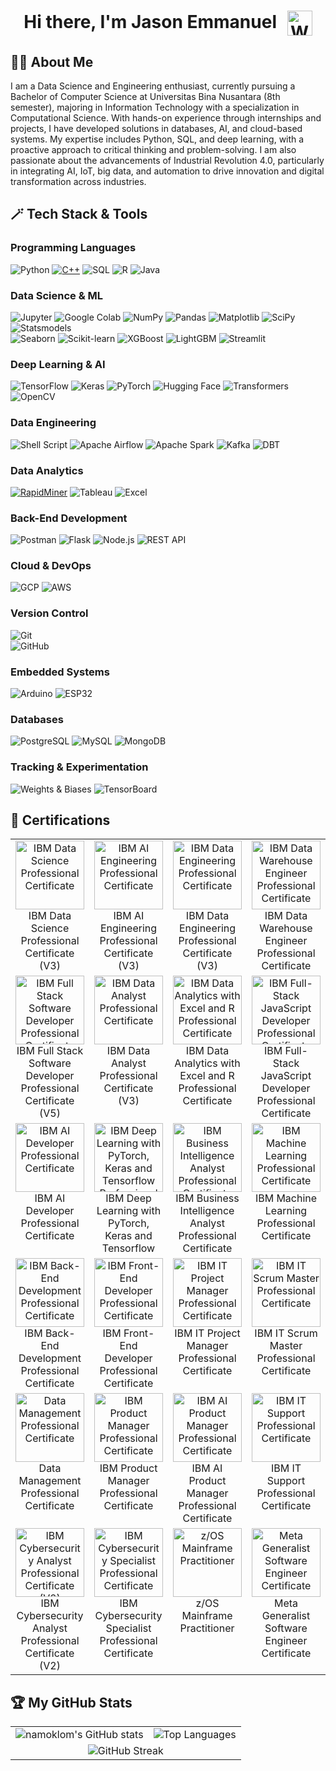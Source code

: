 <h1 align="center">
  Hi there, I'm Jason Emmanuel
  <img src="https://media.giphy.com/media/hvRJCLFzcasrR4ia7z/giphy.gif" alt="Waving Hand" width="40" style="vertical-align:middle; margin-left:10px;">
</h1>

## 👨‍💻 About Me
I am a Data Science and Engineering enthusiast, currently pursuing a Bachelor of Computer Science at Universitas Bina Nusantara (8th semester), majoring in Information Technology with a specialization in Computational Science. With hands-on experience through internships and projects, I have developed solutions in databases, AI, and cloud-based systems. My expertise includes Python, SQL, and deep learning, with a proactive approach to critical thinking and problem-solving. I am also passionate about the advancements of Industrial Revolution 4.0, particularly in integrating AI, IoT, big data, and automation to drive innovation and digital transformation across industries.

## 🪄 Tech Stack & Tools

### **Programming Languages**  
![Python](https://img.shields.io/badge/Python-3670A0?style=for-the-badge&logo=python&logoColor=ffdd54)
[![C++](https://img.shields.io/badge/C++-00599C?style=for-the-badge&logo=c%2B%2B&logoColor=white)](https://isocpp.org/)
![SQL](https://img.shields.io/badge/SQL-4479A1?style=for-the-badge&logo=mysql&logoColor=ffffff)
![R](https://img.shields.io/badge/R-276DC3?style=for-the-badge&logo=r&logoColor=white)
![Java](https://img.shields.io/badge/Java-007396?style=for-the-badge&logo=java&logoColor=ffffff)

### **Data Science & ML**  
![Jupyter](https://img.shields.io/badge/Jupyter-F37626?style=for-the-badge&logo=jupyter&logoColor=white)
![Google Colab](https://img.shields.io/badge/Google_Colab-F9AB00?style=for-the-badge&logo=googlecolab&logoColor=white)
![NumPy](https://img.shields.io/badge/NumPy-013243?style=for-the-badge&logo=numpy&logoColor=white)
![Pandas](https://img.shields.io/badge/Pandas-150458?style=for-the-badge&logo=pandas&logoColor=white)
![Matplotlib](https://img.shields.io/badge/Matplotlib-11557C?style=for-the-badge&logo=matplotlib&logoColor=white)
![SciPy](https://img.shields.io/badge/SciPy-8CAAE6?style=for-the-badge&logo=scipy&logoColor=white)  
![Statsmodels](https://img.shields.io/badge/Statsmodels-8B572A?style=for-the-badge&logo=python&logoColor=white)  
![Seaborn](https://img.shields.io/badge/Seaborn-2D3E50?style=for-the-badge&logo=python&logoColor=white)
![Scikit-learn](https://img.shields.io/badge/scikit--learn-F7931E?style=for-the-badge&logo=scikit-learn&logoColor=white)
![XGBoost](https://img.shields.io/badge/XGBoost-FF6200?style=for-the-badge&logo=xgboost&logoColor=white)
![LightGBM](https://img.shields.io/badge/LightGBM-00A7E1?style=for-the-badge&logo=lightgbm&logoColor=white)
![Streamlit](https://img.shields.io/badge/Streamlit-FF4B4B?style=for-the-badge&logo=streamlit&logoColor=white)

### **Deep Learning & AI**  
![TensorFlow](https://img.shields.io/badge/TensorFlow-FF6F00?style=for-the-badge&logo=tensorflow&logoColor=white)
![Keras](https://img.shields.io/badge/Keras-D00000?style=for-the-badge&logo=keras&logoColor=white)
![PyTorch](https://img.shields.io/badge/PyTorch-EE4C2C?style=for-the-badge&logo=pytorch&logoColor=white)
![Hugging Face](https://img.shields.io/badge/HuggingFace-Ff6f00?style=for-the-badge&logo=huggingface&logoColor=white)
![Transformers](https://img.shields.io/badge/Transformers-0052CC?style=for-the-badge&logo=transformers&logoColor=white)
![OpenCV](https://img.shields.io/badge/OpenCV-5C3EE8?style=for-the-badge&logo=opencv&logoColor=white)

### **Data Engineering**  
![Shell Script](https://img.shields.io/badge/Shell_Script-121011?style=for-the-badge&logo=gnu-bash&logoColor=white)
![Apache Airflow](https://img.shields.io/badge/Apache_Airflow-017CEE?style=for-the-badge&logo=apache-airflow&logoColor=white)
![Apache Spark](https://img.shields.io/badge/Apache_Spark-E25A1C?style=for-the-badge&logo=apache-spark&logoColor=white)
![Kafka](https://img.shields.io/badge/Kafka-231F20?style=for-the-badge&logo=apache-kafka&logoColor=white)
![DBT](https://img.shields.io/badge/dbt-FF6947?style=for-the-badge&logo=dbt&logoColor=white)

### **Data Analytics**
[![RapidMiner](https://img.shields.io/badge/RapidMiner-00B4B0?style=for-the-badge&logo=rapidminer&logoColor=white)](https://rapidminer.com/)
![Tableau](https://img.shields.io/badge/Tableau-E97627?style=for-the-badge&logo=tableau&logoColor=white)
![Excel](https://img.shields.io/badge/Microsoft_Excel-217346?style=for-the-badge&logo=microsoft-excel&logoColor=white)

### **Back-End Development**
![Postman](https://img.shields.io/badge/Postman-FF6C37?style=for-the-badge&logo=postman&logoColor=white)
![Flask](https://img.shields.io/badge/Flask-000000?style=for-the-badge&logo=flask&logoColor=white)
![Node.js](https://img.shields.io/badge/Node.js-339933?style=for-the-badge&logo=node.js&logoColor=white)
![REST API](https://img.shields.io/badge/REST_API-4B8BBE?style=for-the-badge&logo=fastapi&logoColor=white)

### **Cloud & DevOps**  
![GCP](https://img.shields.io/badge/Google_Cloud-4285F4?style=for-the-badge&logo=google-cloud&logoColor=white)
![AWS](https://img.shields.io/badge/AWS-232F3E?style=for-the-badge&logo=amazon-aws&logoColor=white)

### **Version Control**
![Git](https://img.shields.io/badge/Git-F05032?style=for-the-badge&logo=git&logoColor=white)  
![GitHub](https://img.shields.io/badge/GitHub-181717?style=for-the-badge&logo=github&logoColor=white)  

### **Embedded Systems**
![Arduino](https://img.shields.io/badge/Arduino-00979D?style=for-the-badge&logo=arduino&logoColor=white)
![ESP32](https://img.shields.io/badge/ESP32-000000?style=for-the-badge&logo=espressif&logoColor=white)

### **Databases**  
![PostgreSQL](https://img.shields.io/badge/PostgreSQL-336791?style=for-the-badge&logo=postgresql&logoColor=white)
![MySQL](https://img.shields.io/badge/MySQL-4479A1?style=for-the-badge&logo=mysql&logoColor=white)
![MongoDB](https://img.shields.io/badge/MongoDB-47A248?style=for-the-badge&logo=mongodb&logoColor=white)

### **Tracking & Experimentation**  
![Weights & Biases](https://img.shields.io/badge/W&B-FFBE00?style=for-the-badge&logo=weightsandbiases&logoColor=black)
![TensorBoard](https://img.shields.io/badge/TensorBoard-FF6F00?style=for-the-badge&logo=tensorflow&logoColor=white)

## 🏅 Certifications 
<table>
  <tr>
    <td align="center" valign="top">
      <a href="https://www.credly.com/badges/73199034-47ed-4b78-8366-c4b3834a3b11/public_url" target="_blank">
        <img src="https://images.credly.com/size/680x680/images/42ce4209-8839-431a-9046-f2ce2e72e04b/Coursera_20Data_20Science_20Professional_20Certificate.png" alt="IBM Data Science Professional Certificate" width="110"/>
      </a>
      <br>
      IBM Data Science Professional Certificate (V3)
    </td>
    <td align="center" valign="top">
      <a href="https://www.credly.com/earner/earned/badge/f429af4b-7c57-4cde-a277-b8d4833e69d2" target="_blank">
        <img src="https://images.credly.com/size/680x680/images/fa4ad241-cbb4-4330-9327-32b9696919fe/Coursera_20AI_20Engineering_20Professional_20Certificate.png" alt="IBM AI Engineering Professional Certificate" width="110"/>
      </a>
      <br>
      IBM AI Engineering Professional Certificate (V3)
    </td>
    <td align="center" valign="top">
      <a href="https://www.credly.com/earner/earned/badge/11798147-528a-46b4-99a1-9e53112615e4" target="_blank">
        <img src="https://images.credly.com/size/680x680/images/31a24eb9-5fb6-4d3b-b2be-c286c3cc3489/Coursera_20Data_20Engineering_20Professional_20Cert_20V3.png" alt="IBM Data Engineering Professional Certificate" width="110"/>
      </a>
      <br>
      IBM Data Engineering Professional Certificate (V3)
    </td>
    <td align="center" valign="top">
      <a href="https://www.credly.com/earner/earned/badge/19d9e06e-a744-4731-a681-53918d3b0dcd" target="_blank">
        <img src="https://images.credly.com/size/680x680/images/7af512b2-3290-43b8-867b-0d4352b1927a/image.png" alt="IBM Data Warehouse Engineer Professional Certificate" width="110"/>
      </a>
      <br>
      IBM Data Warehouse Engineer Professional Certificate
    </td>
    <td align="center" valign="top">
      <a href="https://www.credly.com/earner/earned/badge/39fda87a-9478-4b7f-b2d7-21c263f7a76a" target="_blank">
        <img src="https://images.credly.com/size/680x680/images/d9fe3b97-3f2f-4b1d-a295-16c92ae855bc/image.png" alt="IBM DevOps and Software Engineering Professional Certificate" width="110"/>
      </a>
      <br>
      IBM DevOps and Software Engineering Professional Certificate
    </td>
  </tr>
  <tr>
    <td align="center" valign="top">
      <a href="https://www.credly.com/earner/earned/badge/19c9b050-b224-4770-bab7-f8bf9c9d368b" target="_blank">
        <img src="https://images.credly.com/size/680x680/images/17add978-0cea-40e8-8832-9492fc7c260b/Coursera_20Full_20Stack_20Software_20Developer_20Prof_20Cert_20V5.png" alt="IBM Full Stack Software Developer Professional Certificate" width="110"/>
      </a>
      <br>
      IBM Full Stack Software Developer Professional Certificate (V5)
    </td>
    <td align="center" valign="top">
      <a href="https://www.credly.com/earner/earned/badge/feb16e4a-a449-4d22-89fc-1d37acd56947" target="_blank">
        <img src="https://images.credly.com/size/680x680/images/d9ab365d-7897-4973-a764-8acf6c277570/Coursera_20IBM_20Data_20Analyst_20Prof_20Cert_20V3.png" alt="IBM Data Analyst Professional Certificate" width="110"/>
      </a>
      <br>
      IBM Data Analyst Professional Certificate (V3)
    </td>
    <td align="center" valign="top">
      <a href="https://www.credly.com/earner/earned/badge/2ef7893d-8616-4036-928f-5bb2de32005f" target="_blank">
        <img src="https://images.credly.com/size/680x680/images/eb8de36c-7062-409c-bb4d-76743cb106c0/image.png" alt="IBM Data Analytics with Excel and R Professional Certificate" width="110"/>
      </a>
      <br>
      IBM Data Analytics with Excel and R Professional Certificate
    </td>
    <td align="center" valign="top">
      <a href="https://www.credly.com/earner/earned/badge/df6b4cd6-f1c1-4977-af04-85e408a1128c" target="_blank">
        <img src="https://images.credly.com/size/680x680/images/ff8f2956-43b1-47d1-abba-1db32724b24b/image.png" alt="IBM Full-Stack JavaScript Developer Professional Certificate" width="110"/>
      </a>
      <br>
      IBM Full-Stack JavaScript Developer Professional Certificate
    </td>
    <td align="center" valign="top">
      <a href="https://www.credly.com/earner/earned/badge/d60f093c-ad45-4ed8-b553-28a16180c842" target="_blank">
        <img src="https://images.credly.com/size/680x680/images/d237e3c3-4288-49ee-b084-a68c13eca713/image.png" alt="IBM Back-end JavaScript Developer Professional Certificate" width="110"/>
      </a>
      <br>
      IBM Back-end JavaScript Developer Professional Certificate
    </td>
  </tr>
  <tr>
    <td align="center" valign="top">
      <a href="https://www.credly.com/earner/earned/badge/4e7f9a02-a924-474a-9830-74f248185809" target="_blank">
        <img src="https://images.credly.com/size/680x680/images/70675aed-31be-4c30-add7-b99905a34005/image.png" alt="IBM AI Developer Professional Certificate" width="110"/>
      </a>
      <br>
      IBM AI Developer Professional Certificate
    </td>
    <td align="center" valign="top">
      <a href="https://www.credly.com/earner/earned/badge/750e3581-32ae-4a98-91a0-655458301cde" target="_blank">
        <img src="https://images.credly.com/size/680x680/images/973d7ca2-c74e-4f2c-8be8-80b32bbe18f3/Coursera_20IBM_20Deep_20Learning_20with_20PyTorch_20Keras_20and_20Tensorflow_20Prof_20Cert.png" alt="IBM Deep Learning with PyTorch, Keras and Tensorflow Professional Certificate" width="110"/>
      </a>
      <br>
      IBM Deep Learning with PyTorch, Keras and Tensorflow
    </td>
    <td align="center" valign="top">
      <a href="https://www.credly.com/earner/earned/badge/153e4609-e2ca-4757-98c1-b8d37c18102e" target="_blank">
        <img src="https://images.credly.com/size/680x680/images/63cbaa7d-9dc1-497a-84be-50dcef1d848b/Coursera_20Business_20Intelligence_20BI_20Analyst_20Professional_20Certificate.png" alt="IBM Business Intelligence Analyst Professional Certificate" width="110"/>
      </a>
      <br>
      IBM Business Intelligence Analyst Professional Certificate
    </td>
    <td align="center" valign="top">
      <a href="https://www.credly.com/earner/earned/badge/8b304ff0-b68b-4f38-aa12-1f32d80c8416" target="_blank">
        <img src="https://images.credly.com/size/680x680/images/d4f5ad79-2eea-4c8b-802d-efc2b6504879/image.png" alt="IBM Machine Learning Professional Certificate" width="110"/>
      </a>
      <br>
      IBM Machine Learning Professional Certificate
    </td>
    <td align="center" valign="top">
      <a href="https://www.credly.com/earner/earned/badge/b91b1342-86d6-43de-91f7-8db2574d8bfb" target="_blank">
        <img src="https://images.credly.com/size/680x680/images/468eaf1a-197c-44e2-9bd1-2f75bb7b5feb/Coursera_20IBM_20Generative_20AI_20Engineering_20Prof_20Cert.png" alt="IBM Generative AI Engineering Professional Certificate" width="110"/>
      </a>
      <br>
      IBM Generative AI Engineering Professional Certificate
    </td>
  </tr>
  <tr>
  <td align="center" valign="top">
    <a href="https://www.credly.com/earner/earned/badge/976530e6-c58b-42b7-8b9f-2bfb9546ed7d" target="_blank">
      <img src="https://images.credly.com/size/680x680/images/5aa05f53-1a60-4913-bf7e-e356f34bdb7e/image.png" alt="IBM Back-End Development Professional Certificate" width="110"/>
    </a>
    <br>
    IBM Back-End Development Professional Certificate
  </td>
  <td align="center" valign="top">
    <a href="https://www.credly.com/earner/earned/badge/59d38a7d-e7eb-4312-bd65-07f60af34dd5" target="_blank">
      <img src="https://images.credly.com/size/680x680/images/e646f624-ca3d-4917-9e90-16a051497bdb/image.png" alt="IBM Front-End Developer Professional Certificate" width="110"/>
    </a>
    <br>
    IBM Front-End Developer Professional Certificate
  </td>
  <td align="center" valign="top">
    <a href="https://www.credly.com/earner/earned/badge/2a102965-afc9-4a63-8af9-5cdd142acbad" target="_blank">
      <img src="https://images.credly.com/size/680x680/images/bcc43579-bcba-44ed-a272-61ef537e33e7/image.png" alt="IBM IT Project Manager Professional Certificate" width="110"/>
    </a>
    <br>
    IBM IT Project Manager Professional Certificate
  </td>
  <td align="center" valign="top">
    <a href="https://www.credly.com/earner/earned/badge/0f4f9fba-b470-4612-bcb8-2a3dde968f9e" target="_blank">
      <img src="https://images.credly.com/size/680x680/images/0df7b794-acb5-4cb4-bdce-f17217197a3d/image.png" alt="IBM IT Scrum Master Professional Certificate" width="110"/>
    </a>
    <br>
    IBM IT Scrum Master Professional Certificate
  </td>
  <td align="center" valign="top">
    <a href="https://www.credly.com/earner/earned/badge/ffad3c76-382b-4c55-89b5-b5595eb13d3f" target="_blank">
      <img src="https://images.credly.com/size/680x680/images/5cf962f0-d790-4652-ad72-d6ad8fa8791c/image.png" alt="IBM Project Manager Professional Certificate" width="110"/>
    </a>
    <br>
    IBM Project Manager Professional Certificate
  </td>
</tr>
  <tr>
  <td align="center" valign="top">
    <a href="https://www.credly.com/earner/earned/badge/71deb590-107b-4656-941a-3c7f54a43a52" target="_blank">
      <img src="https://images.credly.com/size/680x680/images/993fbdea-8514-4488-bd0e-c67cdd4c10ff/Coursera_20Data_20Management_20Professional_20Certificate.png" alt="Data Management Professional Certificate" width="110"/>
    </a>
    <br>
    Data Management Professional Certificate
  </td>
  <td align="center" valign="top">
    <a href="https://www.credly.com/earner/earned/badge/f6452541-0d31-4d43-b5f8-c32a6a4e8daf" target="_blank">
      <img src="https://images.credly.com/size/680x680/images/b7fdf289-033a-41c4-b009-8326592da4e5/Coursera_20IBM_20Product_20Manager_20Professional_20Certificate.png" alt="IBM Product Manager Professional Certificate" width="110"/>
    </a>
    <br>
    IBM Product Manager Professional Certificate
  </td>
  <td align="center" valign="top">
    <a href="https://www.credly.com/earner/earned/badge/20ea3632-69c9-4ca2-8e64-f82a01249957" target="_blank">
      <img src="https://images.credly.com/size/680x680/images/78f21240-2d05-47aa-86f1-3b0658233f6f/Coursera_20IBM_20AI_20Product_20Manager_20Professional_20Certificate.png" alt="IBM AI Product Manager Professional Certificate" width="110"/>
    </a>
    <br>
    IBM AI Product Manager Professional Certificate
  </td>
  <td align="center" valign="top">
    <a href="https://www.credly.com/earner/earned/badge/3b524a6d-0068-4aa2-8388-d1017ccd4089" target="_blank">
      <img src="https://images.credly.com/size/680x680/images/9db3be28-e7e7-4162-8baa-667d59230bfd/image.png" alt="IBM IT Support Professional Certificate" width="110"/>
    </a>
    <br>
    IBM IT Support Professional Certificate
  </td>
  <td align="center" valign="top">
    <a href="https://www.credly.com/earner/earned/badge/245c8885-916e-4712-aef8-059011f4eb52" target="_blank">
      <img src="https://images.credly.com/size/680x680/images/64552793-ca2c-4605-b802-f9f8f6fc1d99/Coursera_20IBM_20Program_20Manager_20Professional_20Certificate.png" alt="IBM Program Manager Professional Certificate" width="110"/>
    </a>
    <br>
    IBM Program Manager Professional Certificate
  </td>
</tr>
  <tr>
  <td align="center" valign="top">
    <a href="https://www.credly.com/earner/earned/badge/53fcdc4a-d64d-427b-9ef0-68c88731b067" target="_blank">
      <img src="https://images.credly.com/size/680x680/images/2f194645-bbf5-4f75-a48c-aba81d29e592/Coursera_20IBM_20Cybersecurity_20Analyst_20Professional_20Certificate_20V2.png" alt="IBM Cybersecurity Analyst Professional Certificate (V2)" width="110"/>
    </a>
    <br>
    IBM Cybersecurity Analyst Professional Certificate (V2)
  </td>
  <td align="center" valign="top">
    <a href="https://www.credly.com/earner/earned/badge/37353f13-f3ce-47a3-87ca-2a7797a9134f" target="_blank">
      <img src="https://images.credly.com/size/680x680/images/f8cfcc26-b9eb-4e10-a67d-7b6a9b7b1588/image.png" alt="IBM Cybersecurity Specialist Professional Certificate" width="110"/>
    </a>
    <br>
    IBM Cybersecurity Specialist Professional Certificate
  </td>
  <td align="center" valign="top">
    <a href="https://www.credly.com/earner/earned/badge/32625ed1-8d06-4ec4-b9aa-29ad2c150d6b" target="_blank">
      <img src="https://images.credly.com/size/680x680/images/8eaba78b-0471-4846-b928-f02bff2dda16/Professional_Certificate_-_zOS_Mainframe_Practitoner.png" alt="z/OS Mainframe Practitioner" width="110"/>
    </a>
    <br>
    z/OS Mainframe Practitioner
  </td>
  <td align="center" valign="top">
    <a href="https://www.credly.com/earner/earned/badge/f4e6571a-142a-421a-85f8-a8fc2ae63e3a" target="_blank">
      <img src="https://images.credly.com/size/680x680/images/b9f5054b-0e86-426a-8e8c-5e304f256ea8/image.png" alt="Meta Generalist Software Engineer Certificate" width="110"/>
    </a>
    <br>
    Meta Generalist Software Engineer Certificate
  </td>
  <td align="center" valign="top">
    <a href="https://www.credly.com/earner/earned/badge/97766858-9067-475d-9640-ecb609a5f716" target="_blank">
      <img src="https://images.credly.com/size/680x680/images/997d4586-e7b2-4174-9c76-5c7304953e2c/image.png" alt="Meta Full-Stack Engineer Certificate" width="110"/>
    </a>
    <br>
    Meta Full-Stack Engineer Certificate
  </td>
</tr>
</table>

## 🏆 My GitHub Stats
<table>
  <tr>
    <td><img src="https://github-readme-stats.vercel.app/api?username=namoklom&show_icons=true&theme=gruvbox" alt="namoklom's GitHub stats" /></td>
    <td><img src="https://github-readme-stats.vercel.app/api/top-langs/?username=namoklom&layout=compact&theme=gruvbox" alt="Top Languages" /></td>
  </tr>
  <tr>
    <td colspan="2" align="center">
      <img src="https://github-readme-streak-stats.herokuapp.com/?user=namoklom&theme=gruvbox" alt="GitHub Streak" />
    </td>
